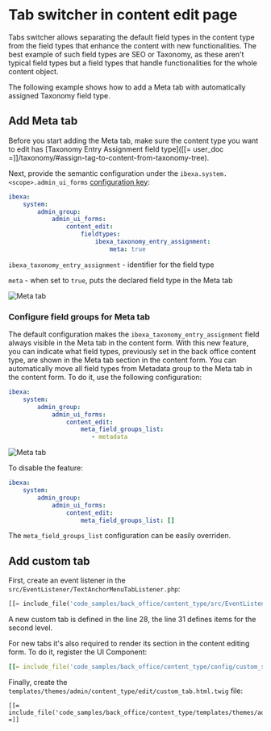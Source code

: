 # Tab switcher in content edit page

Tabs switcher allows separating the default field types in the content type from the field types that enhance the content with new functionalities.
The best example of such field types are SEO or Taxonomy, as these aren't typical field types but a field types that handle functionalities for the whole content object.

The following example shows how to add a Meta tab with automatically assigned Taxonomy field type.

## Add Meta tab

Before you start adding the Meta tab, make sure the content type you want to edit has [Taxonomy Entry Assignment field type]([[= user_doc =]]/taxonomy/#assign-tag-to-content-from-taxonomy-tree).

Next, provide the semantic configuration under the `ibexa.system.<scope>.admin_ui_forms` [configuration key](configuration.md#configuration-files):

```yaml
ibexa:
    system:
        admin_group:
            admin_ui_forms:
                content_edit:
                    fieldtypes:
                        ibexa_taxonomy_entry_assignment:
                            meta: true

```

`ibexa_taxonomy_entry_assignment` - identifier for the field type

`meta` - when set to `true`, puts the declared field type in the Meta tab

![Meta tab](tab_switcher.png)


### Configure field groups for Meta tab

The default configuration makes the `ibexa_taxonomy_entry_assignment` field always visible in the Meta tab in the content form. 
With this new feature, you can indicate what field types, previously set in the back office content type, are shown in the Meta tab section in the content form. 
You can automatically move all field types from Metadata group to the Meta tab in the content form.
To do it, use the following configuration:

```yaml
ibexa:
    system:
        admin_group:
            admin_ui_forms:
                content_edit:
                    meta_field_groups_list:
                       - metadata

```

![Meta tab](tab_switcher_meta.png)

To disable the feature:

```yaml
ibexa:
    system:
        admin_group:
            admin_ui_forms:
                content_edit:
                    meta_field_groups_list: []
```


The `meta_field_groups_list` configuration can be easily overriden.

## Add custom tab

First, create an event listener in the `src/EventListener/TextAnchorMenuTabListener.php`:

``` php hl_lines="28 31"
[[= include_file('code_samples/back_office/content_type/src/EventListener/TextAnchorMenuTabListener.php') =]]
```

A new custom tab is defined in the line 28, the line 31 defines items for the second level.

For new tabs it's also required to render its section in the content editing form. To do it, register the UI Component:

```yaml
[[= include_file('code_samples/back_office/content_type/config/custom_services.yaml') =]]
```

Finally, create the `templates/themes/admin/content_type/edit/custom_tab.html.twig` file:

``` html+twig
[[= include_file('code_samples/back_office/content_type/templates/themes/admin/content_type/edit/custom_tab.html.twig') =]]
```
